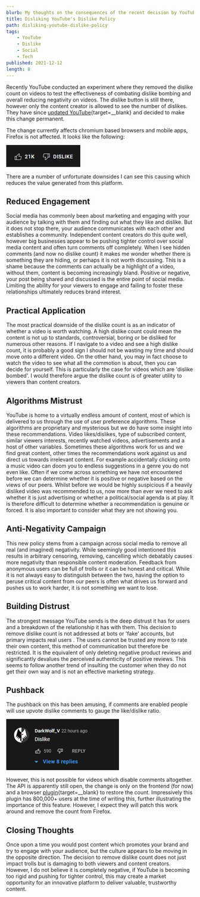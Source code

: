 ```yaml
---
blurb: My thoughts on the consequences of the recent decision by YouTube to remove the dislike count from videos.
title: Disliking YouTube's Dislike Policy
path: disliking-youtube-dislike-policy
tags:
    - YouTube
    - Dislike
    - Social
    - Tech
published: 2021-12-12
length: 8
---
```


Recently YouTube conducted an experiment where they removed the dislike count on videos to test the effectiveness of combating dislike bombing and overall reducing negativity on videos. The dislike button is still there, however only the content creator is allowed to see the number of dislikes. They have since [updated YouTube](https://blog.youtube/news-and-events/update-to-youtube/){target=__blank} and decided to make this change permanent.

The change currently affects chromium based browsers and mobile apps, Firefox is not affected. It looks like the following:

![Like/Dislikes without dislike count](Assets/disliking-youtube-dislike-policy/like-dislike.png)

There are a number of unfortunate downsides I can see this causing which reduces the value generated from this platform.

## Reduced Engagement

Social media has commonly been about marketing and engaging with your audience by talking with them  and finding out what they like and dislike. But it does not stop there, your audience communicates with each other and establishes a community. Independent content creators do this quite well, however big businesses appear to be pushing tighter control over social media content and often turn comments off completely. When I see hidden comments (and now no dislike count) it makes me wonder whether there is something they are hiding, or perhaps it is not worth discussing. This is a shame because the comments can actually be a highlight of a video, without them, content is becoming increasingly bland. Positive or negative, your post being shared and discussed is the entire point of social media. Limiting the ability for your viewers to engage and failing to foster these relationships ultimately reduces brand interest.

## Practical Application

The most  practical downside of the dislike count is as an indicator of whether a video is worth watching. A high dislike count could mean the content is not up to standards, controversial, boring or be disliked for numerous other reasons. If I navigate to a video and see a high dislike count, it is probably a good sign I should not be wasting my time and should move onto a different video. On the other hand, you may in fact choose to watch the video to see what all the commotion is about, then you can decide for yourself. This is particularly the case for videos which are 'dislike bombed'. I would therefore argue the dislike count is of greater utility to viewers than content creators.

## Algorithms Mistrust

YouTube is home to a virtually endless amount of content, most of which is delivered to us through the use of user preference algorithms. These algorithms are proprietary and mysterious but we do have some insight into these recommendations. Video likes/dislikes, type of subscribed content, similar viewers interests, recently watched videos, advertisements and a host of other variables. Sometimes these algorithms work for us and we find great content, other times the recommendations work against us and direct us towards irrelevant content. For example accidentally clicking onto a music video can doom you to endless suggestions in a genre you do not even like.  Often if we come across something we have not encountered before we can determine whether it is positive or negative based on the views of our  peers. Whilst before we would be highly suspicious if a heavily disliked video was recommended to us, now more than ever we need to ask whether it is just advertising or whether a political/social agenda is at play. It is therefore difficult to determine whether a recommendation is genuine or forced. It is also important to consider what they are not showing you.

## Anti-Negativity Campaign

This  new policy stems from a campaign across social media to remove all real (and imagined) negativity. While seemingly good intentioned this results in arbitrary  censoring, removing, cancelling which debatably causes more negativity  than responsible content moderation. Feedback from anonymous users can be full of trolls or it can be honest and critical. While it is not always easy to distinguish between the two, having the option to peruse critical content from our peers is often what drives us forward and pushes us to work harder, it is not something we want to lose.

## Building Distrust

The strongest message YouTube sends is the deep distrust it has for users and a breakdown of the relationship it has with them. This decision to remove dislike count is not addressed at bots or 'fake' accounts, but primary impacts real users . The users cannot be trusted any more to rate their own content, this method of communication but therefore be restricted. It is the equivalent of only deleting negative product reviews and significantly devalues the perceived authenticity of positive reviews. This seems to follow another trend of insulting the customer when they do not get their own way and is not an effective marketing strategy.

## Pushback

The pushback on this has been amusing, if comments are enabled people will use upvote dislike comments to gauge the like/dislike ratio.

![Comment used to represent dislikes](Assets/disliking-youtube-dislike-policy/dislike-comment.png)

However, this is not possible for videos which disable comments altogether. The API is apparently still open, the change is only on the frontend (for now) and a browser [plugin](https://chrome.google.com/webstore/detail/return-youtube-dislike/gebbhagfogifgggkldgodflihgfeippi){target=__blank} to restore the count. Impressively this plugin has 800,000+ users at the time of writing this, further illustrating the importance of this feature. However, I expect they will patch this work around and remove the count from Firefox.

## Closing Thoughts

Once upon a time you would post content which promotes your brand and try to engage with your audience, but the culture appears to be moving in the opposite direction. The decision to remove dislike count does not just impact trolls but is damaging to both viewers and content creators. However, I do not believe it is completely negative, if YouTube is becoming too rigid and pushing for tighter control, this may create a market opportunity for an innovative platform to deliver valuable, trustworthy content.
